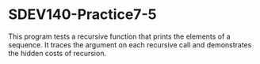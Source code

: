 # SDEV140-Practice7-5
 
This program tests a recursive function that prints the elements of a sequence.  It traces the argument on each recursive call and demonstrates the hidden costs of recursion.